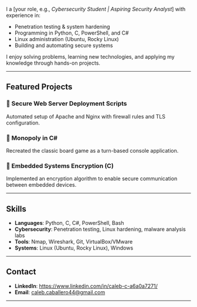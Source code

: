 I a [your role, e.g., *Cybersecurity Student | Aspiring Security Analyst*] with experience in:
- Penetration testing & system hardening  
- Programming in Python, C, PowerShell, and C#  
- Linux administration (Ubuntu, Rocky Linux)  
- Building and automating secure systems  

I enjoy solving problems, learning new technologies, and applying my knowledge through hands-on projects.

---

## Featured Projects
### 🔹 Secure Web Server Deployment Scripts
Automated setup of Apache and Nginx with firewall rules and TLS configuration.  

### 🔹 Monopoly in C#
Recreated the classic board game as a turn-based console application.  

### 🔹 Embedded Systems Encryption (C)
Implemented an encryption algorithm to enable secure communication between embedded devices.  

---

## Skills
- **Languages**: Python, C, C#, PowerShell, Bash  
- **Cybersecurity**: Penetration testing, Linux hardening, malware analysis labs  
- **Tools**: Nmap, Wireshark, Git, VirtualBox/VMware  
- **Systems**: Linux (Ubuntu, Rocky Linux), Windows  

---

## Contact
- **LinkedIn**: https://www.linkedin.com/in/caleb-c-a6a0a7271/
- **Email**: caleb.caballero44@gmail.com  

---

